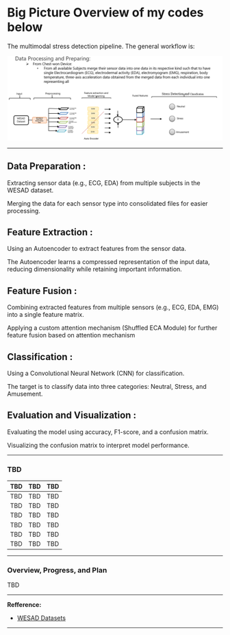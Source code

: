 
# Big Picture Overview of my codes below

The multimodal stress detection pipeline. The general workflow is:

<p align="center">
  <img src="https://github.com/ngasajr/Works_Summary/blob/main/Material/Arch_multimodal_stress_wesad.png" width="600" />
</p>


---

## Data Preparation :

Extracting sensor data (e.g., ECG, EDA) from multiple subjects in the WESAD dataset.

Merging the data for each sensor type into consolidated files for easier processing.

## Feature Extraction :

Using an Autoencoder to extract features from the sensor data.

The Autoencoder learns a compressed representation of the input data, reducing dimensionality while retaining important information.

## Feature Fusion :

Combining extracted features from multiple sensors (e.g., ECG, EDA, EMG) into a single feature matrix.

Applying a custom attention mechanism (Shuffled ECA Module) for further feature fusion based on attention mechanism

## Classification :

Using a Convolutional Neural Network (CNN) for classification.

The target is to classify data into three categories: Neutral, Stress, and Amusement.

## Evaluation and Visualization :

Evaluating the model using accuracy, F1-score, and a confusion matrix.

Visualizing the confusion matrix to interpret model performance.

---

### TBD

| TBD              | TBD                         |TBD                 |
|-----------------------|--------------------------------------------|------------------------------------------|
| TBD     | TBD  | TBD     |
| TBD      | TBD        | TBD                     |
| TBD  | TBD                         | TBD  |
| TBD           | TBD     | TBD             |
| TBD       | TBD                 | TBD                       |
| TBD       | TBD              | TBD            |

---

### Overview, Progress, and Plan

TBD

---

**Refference:**
- [WESAD Datasets](https://archive.ics.uci.edu/dataset/465/wesad+wearable+stress+and+affect+detection)
  
---
